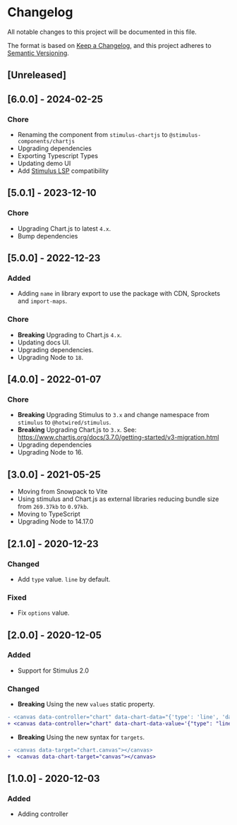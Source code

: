 # Changelog

All notable changes to this project will be documented in this file.

The format is based on [Keep a Changelog](https://keepachangelog.com/en/1.0.0/),
and this project adheres to [Semantic Versioning](https://semver.org/spec/v2.0.0.html).

## [Unreleased]

## [6.0.0] - 2024-02-25

### Chore

- Renaming the component from `stimulus-chartjs` to `@stimulus-components/chartjs`
- Upgrading dependencies
- Exporting Typescript Types
- Updating demo UI
- Add [Stimulus LSP](https://github.com/marcoroth/stimulus-lsp) compatibility

## [5.0.1] - 2023-12-10

### Chore

- Upgrading Chart.js to latest `4.x`.
- Bump dependencies

## [5.0.0] - 2022-12-23

### Added

- Adding `name` in library export to use the package with CDN, Sprockets and `import-maps`.

### Chore

- **Breaking** Upgrading to Chart.js `4.x`.
- Updating docs UI.
- Upgrading dependencies.
- Upgrading Node to `18`.

## [4.0.0] - 2022-01-07

### Chore

- **Breaking** Upgrading Stimulus to `3.x` and change namespace from `stimulus` to `@hotwired/stimulus`.
- **Breaking** Upgrading Chart.js to `3.x`. See: https://www.chartjs.org/docs/3.7.0/getting-started/v3-migration.html
- Upgrading dependencies
- Upgrading Node to 16.

## [3.0.0] - 2021-05-25

- Moving from Snowpack to Vite
- Using stimulus and Chart.js as external libraries reducing bundle size from `269.37kb` to `0.97kb`.
- Moving to TypeScript
- Upgrading Node to 14.17.0

## [2.1.0] - 2020-12-23

### Changed

- Add `type` value. `line` by default.

### Fixed

- Fix `options` value.

## [2.0.0] - 2020-12-05

### Added

- Support for Stimulus 2.0

### Changed

- **Breaking** Using the new `values` static property.

```diff
- <canvas data-controller="chart" data-chart-data="{'type': 'line', 'data': { 'labels': ['August', 'September', 'October', 'November', 'December'], 'datasets': [{ 'label': 'My Second dataset', 'backgroundColor': 'transparent', 'borderColor': '#EF4444', 'data': [54, 81, 34, 91, 12, 23] }] } }"></canvas>
+ <canvas data-controller="chart" data-chart-data-value='{"type": "line", "data": { "labels": ["August", "September", "October", "November", "December"], "datasets": [{ "label": "My Second dataset", "backgroundColor": "transparent", "borderColor": "#EF4444", "data": [54, 81, 34, 91, 12, 23] }] } }'></canvas>
```

- **Breaking** Using the new syntax for `targets`.

```diff
- <canvas data-target="chart.canvas"></canvas>
+  <canvas data-chart-target="canvas"></canvas>
```

## [1.0.0] - 2020-12-03

### Added

- Adding controller
